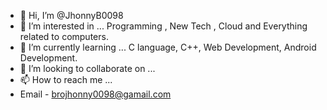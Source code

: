 - 👋 Hi, I’m @JhonnyB0098
- 👀 I’m interested in ... Programming , New Tech , Cloud and Everything related to computers. 
- 🌱 I’m currently learning ... C language, C++, Web Development, Android Development. 
- 💞️ I’m looking to collaborate on ...
- 📫 How to reach me ... 
- Email - brojhonny0098@gamail.com

<!---
JhonnyB0098/JhonnyB0098 is a ✨ special ✨ repository because its `README.md` (this file) appears on your GitHub profile.
You can click the Preview link to take a look at your changes.
--->

